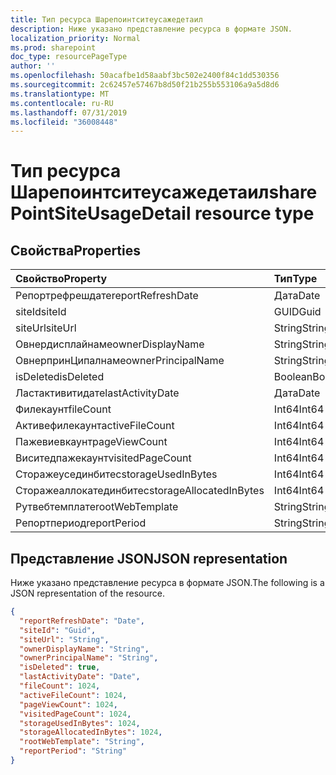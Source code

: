 ```yaml
---
title: Тип ресурса Шарепоинтситеусажедетаил
description: Ниже указано представление ресурса в формате JSON.
localization_priority: Normal
ms.prod: sharepoint
doc_type: resourcePageType
author: ''
ms.openlocfilehash: 50acafbe1d58aabf3bc502e2400f84c1dd530356
ms.sourcegitcommit: 2c62457e57467b8d50f21b255b553106a9a5d8d6
ms.translationtype: MT
ms.contentlocale: ru-RU
ms.lasthandoff: 07/31/2019
ms.locfileid: "36008448"
---
```

# <a name="sharepointsiteusagedetail-resource-type"></a><span data-ttu-id="66b66-103">Тип ресурса Шарепоинтситеусажедетаил</span><span class="sxs-lookup"><span data-stu-id="66b66-103">sharePointSiteUsageDetail resource type</span></span>

## <a name="properties"></a><span data-ttu-id="66b66-104">Свойства</span><span class="sxs-lookup"><span data-stu-id="66b66-104">Properties</span></span>

| <span data-ttu-id="66b66-105">Свойство</span><span class="sxs-lookup"><span data-stu-id="66b66-105">Property</span></span>                | <span data-ttu-id="66b66-106">Тип</span><span class="sxs-lookup"><span data-stu-id="66b66-106">Type</span></span>    |
| :---------------------- | :------ |
| <span data-ttu-id="66b66-107">Репортрефрешдате</span><span class="sxs-lookup"><span data-stu-id="66b66-107">reportRefreshDate</span></span>       | <span data-ttu-id="66b66-108">Дата</span><span class="sxs-lookup"><span data-stu-id="66b66-108">Date</span></span>    |
| <span data-ttu-id="66b66-109">siteId</span><span class="sxs-lookup"><span data-stu-id="66b66-109">siteId</span></span>                  | <span data-ttu-id="66b66-110">GUID</span><span class="sxs-lookup"><span data-stu-id="66b66-110">Guid</span></span>  |
| <span data-ttu-id="66b66-111">siteUrl</span><span class="sxs-lookup"><span data-stu-id="66b66-111">siteUrl</span></span>                 | <span data-ttu-id="66b66-112">String</span><span class="sxs-lookup"><span data-stu-id="66b66-112">String</span></span>  |
| <span data-ttu-id="66b66-113">Овнердисплайнаме</span><span class="sxs-lookup"><span data-stu-id="66b66-113">ownerDisplayName</span></span>        | <span data-ttu-id="66b66-114">String</span><span class="sxs-lookup"><span data-stu-id="66b66-114">String</span></span>  |
| <span data-ttu-id="66b66-115">ОвнерпринЦипалнаме</span><span class="sxs-lookup"><span data-stu-id="66b66-115">ownerPrincipalName</span></span>      | <span data-ttu-id="66b66-116">String</span><span class="sxs-lookup"><span data-stu-id="66b66-116">String</span></span>  |
| <span data-ttu-id="66b66-117">isDeleted</span><span class="sxs-lookup"><span data-stu-id="66b66-117">isDeleted</span></span>               | <span data-ttu-id="66b66-118">Boolean</span><span class="sxs-lookup"><span data-stu-id="66b66-118">Boolean</span></span> |
| <span data-ttu-id="66b66-119">Ластактивитидате</span><span class="sxs-lookup"><span data-stu-id="66b66-119">lastActivityDate</span></span>        | <span data-ttu-id="66b66-120">Дата</span><span class="sxs-lookup"><span data-stu-id="66b66-120">Date</span></span>    |
| <span data-ttu-id="66b66-121">Филекаунт</span><span class="sxs-lookup"><span data-stu-id="66b66-121">fileCount</span></span>               | <span data-ttu-id="66b66-122">Int64</span><span class="sxs-lookup"><span data-stu-id="66b66-122">Int64</span></span>   |
| <span data-ttu-id="66b66-123">Активефилекаунт</span><span class="sxs-lookup"><span data-stu-id="66b66-123">activeFileCount</span></span>         | <span data-ttu-id="66b66-124">Int64</span><span class="sxs-lookup"><span data-stu-id="66b66-124">Int64</span></span>   |
| <span data-ttu-id="66b66-125">Пажевиевкаунт</span><span class="sxs-lookup"><span data-stu-id="66b66-125">pageViewCount</span></span>           | <span data-ttu-id="66b66-126">Int64</span><span class="sxs-lookup"><span data-stu-id="66b66-126">Int64</span></span>   |
| <span data-ttu-id="66b66-127">Виситедпажекаунт</span><span class="sxs-lookup"><span data-stu-id="66b66-127">visitedPageCount</span></span>        | <span data-ttu-id="66b66-128">Int64</span><span class="sxs-lookup"><span data-stu-id="66b66-128">Int64</span></span>   |
| <span data-ttu-id="66b66-129">Сторажеусединбитес</span><span class="sxs-lookup"><span data-stu-id="66b66-129">storageUsedInBytes</span></span>      | <span data-ttu-id="66b66-130">Int64</span><span class="sxs-lookup"><span data-stu-id="66b66-130">Int64</span></span>   |
| <span data-ttu-id="66b66-131">Сторажеаллокатединбитес</span><span class="sxs-lookup"><span data-stu-id="66b66-131">storageAllocatedInBytes</span></span> | <span data-ttu-id="66b66-132">Int64</span><span class="sxs-lookup"><span data-stu-id="66b66-132">Int64</span></span>   |
| <span data-ttu-id="66b66-133">Рутвебтемплате</span><span class="sxs-lookup"><span data-stu-id="66b66-133">rootWebTemplate</span></span>         | <span data-ttu-id="66b66-134">String</span><span class="sxs-lookup"><span data-stu-id="66b66-134">String</span></span>  |
| <span data-ttu-id="66b66-135">Репортпериод</span><span class="sxs-lookup"><span data-stu-id="66b66-135">reportPeriod</span></span>            | <span data-ttu-id="66b66-136">String</span><span class="sxs-lookup"><span data-stu-id="66b66-136">String</span></span>  |

## <a name="json-representation"></a><span data-ttu-id="66b66-137">Представление JSON</span><span class="sxs-lookup"><span data-stu-id="66b66-137">JSON representation</span></span>

<span data-ttu-id="66b66-138">Ниже указано представление ресурса в формате JSON.</span><span class="sxs-lookup"><span data-stu-id="66b66-138">The following is a JSON representation of the resource.</span></span>

<!-- {
  "blockType": "resource",
  "@odata.type": "microsoft.graph.sharePointSiteUsageDetail"
} -->

```json
{
  "reportRefreshDate": "Date", 
  "siteId": "Guid", 
  "siteUrl": "String", 
  "ownerDisplayName": "String", 
  "ownerPrincipalName": "String", 
  "isDeleted": true, 
  "lastActivityDate": "Date", 
  "fileCount": 1024, 
  "activeFileCount": 1024, 
  "pageViewCount": 1024, 
  "visitedPageCount": 1024, 
  "storageUsedInBytes": 1024, 
  "storageAllocatedInBytes": 1024, 
  "rootWebTemplate": "String", 
  "reportPeriod": "String"
}
```
